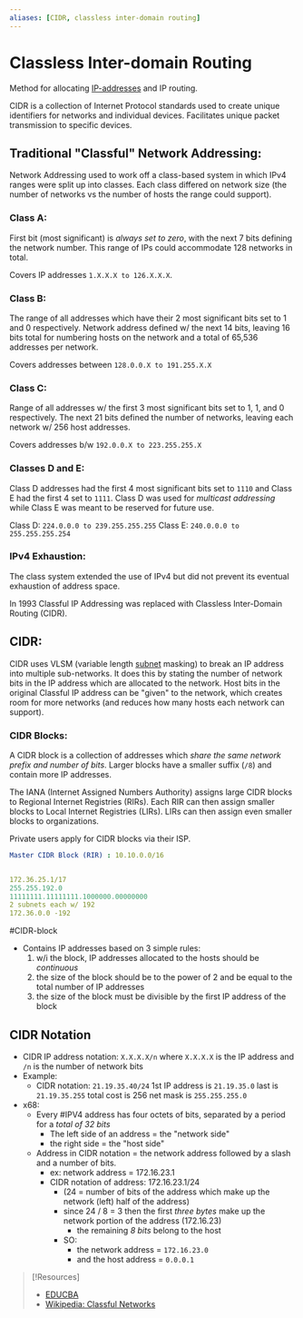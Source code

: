 ```yaml
---
aliases: [CIDR, classless inter-domain routing]
---
```

# Classless Inter-domain Routing
Method for allocating [IP-addresses](/networking/OSI/IP-addresses.md) and IP routing.

CIDR is a collection of Internet Protocol standards used to create unique identifiers for networks and individual devices. Facilitates unique packet transmission to specific devices.
## Traditional "Classful" Network Addressing:
Network Addressing used to work off a class-based system in which IPv4 ranges were split up into classes. Each class differed on network size (the number of networks vs the number of hosts the range could support).
### Class A:
First bit (most significant) is *always set to zero*, with the next 7 bits defining the network number. This range of IPs could accommodate 128 networks in total.

Covers IP addresses `1.X.X.X to 126.X.X.X`.
### Class B:
The range of all addresses which have their 2 most significant bits set to 1 and 0 respectively. Network address defined w/ the next 14 bits, leaving 16 bits total for numbering hosts on the network and a total of 65,536 addresses per network.

Covers addresses between `128.0.0.X to 191.255.X.X`
### Class C:
Range of all addresses w/ the first 3 most significant bits set to 1, 1, and 0 respectively. The next 21 bits defined the number of networks, leaving each network w/ 256 host addresses.

Covers addresses b/w `192.0.0.X to 223.255.255.X`
### Classes D and E:
Class D addresses had the first 4 most significant bits set to `1110` and Class E had the first 4 set to `1111`. Class D was used for *multicast addressing* while Class E was meant to be reserved for future use.

Class D: `224.0.0.0 to 239.255.255.255`
Class E: `240.0.0.0 to 255.255.255.254`
### IPv4 Exhaustion:
The class system extended the use of IPv4 but did not prevent its eventual exhaustion of address space.

In 1993 Classful IP Addressing was replaced with Classless Inter-Domain Routing (CIDR).
## CIDR:
CIDR uses VLSM (variable length [subnet](/PNPT/PEH/networking/subnetting.md) masking) to break an IP address into multiple sub-networks. It does this by stating the number of network bits in the IP address which are allocated to the network. Host bits in the original Classful IP address can be "given" to the network, which creates room for more networks (and reduces how many hosts each network can support).
### CIDR Blocks:
A CIDR block is a collection of addresses which *share the same network prefix and number of bits*. Larger blocks have a smaller suffix (`/8`) and contain more IP addresses.

The IANA (Internet Assigned Numbers Authority) assigns large CIDR blocks to Regional Internet Registries (RIRs). Each RIR can then assign smaller blocks to Local Internet Registries (LIRs). LIRs can then assign even smaller blocks to organizations.

Private users apply for CIDR blocks via their ISP.
```yaml
Master CIDR Block (RIR) : 10.10.0.0/16


172.36.25.1/17
255.255.192.0
11111111.11111111.1000000.00000000
2 subnets each w/ 192
172.36.0.0 -192
```

#CIDR-block 
- Contains IP addresses based on 3 simple rules:
	1. w/i the block, IP addresses allocated to the hosts should be *continuous*
	2. the size of the block should be to the power of 2 and be equal to the total number of IP addresses
	3. the size of the block must be divisible by the first IP address of the block
## CIDR Notation
- CIDR IP address notation: ```X.X.X.X/n```
	where ```X.X.X.X``` is the IP address and ```/n``` is the number of network bits
- Example:
	- CIDR notation: ```21.19.35.40/24``` 
		1st IP address is ```21.19.35.0```
		last is ```21.19.35.255```
		total cost is 256
		net mask is ``255.255.255.0``
- x68:
	- Every #IPV4 address has four octets of bits, separated by a period for a *total of 32 bits*
		- The left side of an address = the "network side"
		- the right side = the "host side"
	- Address in CIDR  notation = the network address followed by a slash and a number of bits.
		- ex: network address = 172.16.23.1
		- CIDR notation of address: 172.16.23.1/24
			- (24 = number of bits of the address which make up the network (left) half of the address)
			- since 24 / 8 = 3 then the first *three bytes* make up the network portion of the address (172.16.23)
				- the remaining *8 bits* belong to the host
			- SO:
				- the network address = ``172.16.23.0``
				- and the host address = ``0.0.0.1`` 
>[!Resources]
> - [EDUCBA](https://www.educba.com/what-is-cidr/)
> - [Wikipedia: Classful Networks](https://en.wikipedia.org/wiki/Classful_network)

